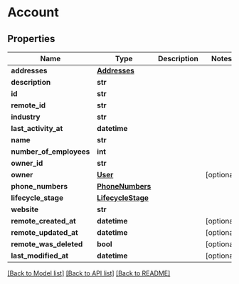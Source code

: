 # Account

## Properties
Name | Type | Description | Notes
------------ | ------------- | ------------- | -------------
**addresses** | [**Addresses**](Addresses.md) |  | 
**description** | **str** |  | 
**id** | **str** |  | 
**remote_id** | **str** |  | 
**industry** | **str** |  | 
**last_activity_at** | **datetime** |  | 
**name** | **str** |  | 
**number_of_employees** | **int** |  | 
**owner_id** | **str** |  | 
**owner** | [**User**](User.md) |  | [optional] 
**phone_numbers** | [**PhoneNumbers**](PhoneNumbers.md) |  | 
**lifecycle_stage** | [**LifecycleStage**](LifecycleStage.md) |  | 
**website** | **str** |  | 
**remote_created_at** | **datetime** |  | [optional] 
**remote_updated_at** | **datetime** |  | [optional] 
**remote_was_deleted** | **bool** |  | [optional] 
**last_modified_at** | **datetime** |  | [optional] 

[[Back to Model list]](../README.md#documentation-for-models) [[Back to API list]](../README.md#documentation-for-api-endpoints) [[Back to README]](../README.md)

